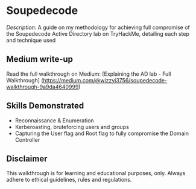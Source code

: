 # Soupedecode 

*Description:*
A guide on my methodology for achieving full compromise of the Soupedecode Active Directory lab on TryHackMe, detailing each step and technique used

## Medium write-up 
Read the full walkthrough on Medium:
[Explaining the AD lab - Full Walkthrough] (https://medium.com/@wizzyj3756/soupedecode-walkthrough-9a9da4640999)

## Skills Demonstrated
- Reconnaissance & Enumeration
- Kerberoasting, bruteforcing users and groups
- Capturing the User flag and Root flag to fully compromise the Domain Controller

## Disclaimer
This walkthrough is for learning and educational purposes, only. Always adhere to ethical guidelines, rules and regulations.
